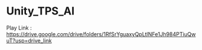 # Unity_TPS_AI


Play Link : https://drive.google.com/drive/folders/1RfSrYguaxyQpLtlNFe1Jh984PTiuQwuT?usp=drive_link
